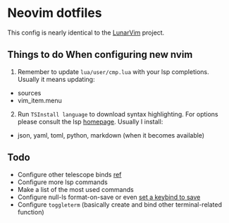# Neovim dotfiles

This config is nearly identical to the [LunarVim](https://github.com/LunarVim/Neovim-from-scratch) project.


## Things to do When configuring new nvim

1. Remember to update `lua/user/cmp.lua` with your lsp completions. Usually it means updating:
  - sources 
  - vim_item.menu

2. Run `TSInstall language` to download syntax highlighting. For options please consult the lsp [homepage](https://github.com/nvim-treesitter/nvim-treesitter). Usually I install:

- json, yaml, toml, python, markdown (when it becomes available)

## Todo

- Configure other telescope binds [ref](https://youtu.be/OhnLevLpGB4?t=407)
- Configure more lsp commands
- Make a list of the most used commands
- Configure null-ls format-on-save or even [set a keybind to save](https://youtu.be/b7OguLuaYvE?t=1130)
- Configure `toggleterm` (basically create and bind other terminal-related function)
